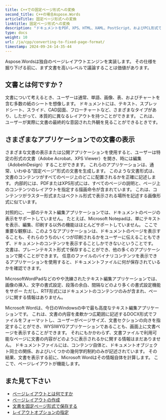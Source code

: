 ```yaml
---
title: C++での固定ページ形式への変換
second_title: C++の場合Aspose.Words
articleTitle: 固定ページ形式への変換
linktitle: 固定ページ形式への変換
description: "ドキュメントをPDF、XPS、HTML、XAML、PostScript、およびPCL形式で保存します。"
type: docs
weight: 10
url: /ja/cpp/converting-to-fixed-page-format/
timestamp: 2024-09-24-14-35-44
---
```


Aspose.Wordsは独自のページレイアウトエンジンを実装します。 その仕様を掘り下げる前に、まず文書を高いレベルで議論することは価値があります。

## 文書とは何ですか？

文書について考えるとき、ユーザーは通常、単語、画像、表、およびチャートを含む多数の紙のシートを想像します。 ドキュメントには、テキスト、スプレッドシート、スライド、CAD図面、フローチャートなど、さまざまなタイプがあり、したがって、本質的に異なるレイアウトを持つことができます。 これは、ユーザーが実際に文書の最終的な意図された外観を見ることができるときです。

## さまざまなアプリケーションでの文書の表示

さまざまな文書の表示または公開アプリケーションを使用すると、ユーザーは特定の形式の文書（Adobe Acrobat、XPS Viewer）を開き、時には編集（AdobeInDesign）することができます。 これらのアプリケーションは、通常、いわゆる"固定ページ"形式の文書を生成します。 このような文書形式は、文書のコンテンツがすべてのページ上のどこに配置されるかを正確に記述します。 内部的には、PDFまたはXPS形式には、すべてのページの説明と、ページ上のコンテンツのレイアウトを指定する描画命令が含まれています。 これは、コンテンツがラスター形式またはベクトル形式で表示される場所を記述する画像形式に似ています。

対照的に、一部のテキスト編集アプリケーションでは、ドキュメントのページの表示をサポートしていません。 たとえば、Microsoft Notepadは、単にテキストを表示、編集、印刷する以外の機能はほとんどサポートしていません。 ここで重要な観察は、このようなアプリケーションは、ドキュメントのページを表示することも、それらのうちのいくつが印刷されるかをユーザーに伝えることもできず、ドキュメントのコンテンツを表示することしかできないということです。 文書は、プレーンテキスト形式で保存することができ、他の多くのアプリケーションで開くことができます。 任意のファイルのバイナリコンテンツを表示できるアプリケーションを使用すると、ドキュメントファイルに何が保存されているかを確認できます。

MicrosoftWordPadなどのやや洗練されたテキスト編集アプリケーションでは、画像の挿入、文字の書式設定、段落の余白、間隔などのより多くの書式設定機能をサポー ただし、RTF形式にはドキュメントのコンテンツのみが含まれ、ページに関する情報はありません。

Microsoft Wordは、今日のWindowsの中で最も高度なテキスト編集アプリケーションです。 これは、文書の内容を柔軟かつ広範囲に記述するDOCX形式でファイルをフォーマットし、ユーザーがページサイズ、文書セクションの向きを指定することができ、WYSIWYGアプリケーションであることも、画面上に文書ページを表示することができます。 それにもかかわらず、文書ファイルで利用可能なページに文書の内容がどのように表示されるかに関する情報はまだありません。 ドキュメントファイルには、コンテンツ自体と、ドキュメントオブジェクト同士の関係、およびいくつかの幾何学的制約のみが記述されています。 その結果、文書を表示する前に、Microsoft Wordはその情報自体を計算します。 ここで、ページレイアウトが機能します。

## また見て下さい

* [ページレイアウトとは何ですか](/words/cpp/what-is-a-page-layout/)
* [ページレイアウトの作成](/words/cpp/creating-a-page-layout/)
* [文書を固定ページ形式で保存する](/words/cpp/saving-a-document-to-fixed-page-format/)
* [レイアウトオプションの指定](/words/cpp/specify-layout-options/)
